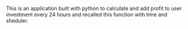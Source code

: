 This is an application built with python to calculate and add profit to user investment every 24 hours and recalled this function with time and sheduler.
